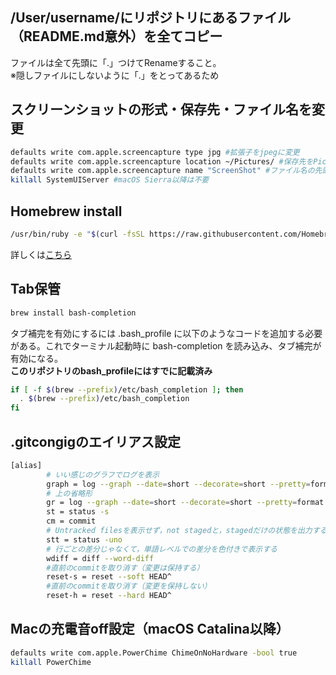 ## /User/**username**/にリポジトリにあるファイル（README.md意外）を全てコピー
ファイルは全て先頭に「.」つけてRenameすること。
<br>※隠しファイルにしないように「.」をとってあるため

## スクリーンショットの形式・保存先・ファイル名を変更
```bash
defaults write com.apple.screencapture type jpg #拡張子をjpegに変更
defaults write com.apple.screencapture location ~/Pictures/ #保存先をPicturesに変更
defaults write com.apple.screencapture name "ScreenShot" #ファイル名の先頭文字をScreenShotに変更
killall SystemUIServer #macOS Sierra以降は不要
```

## Homebrew install
```bash
/usr/bin/ruby -e "$(curl -fsSL https://raw.githubusercontent.com/Homebrew/install/master/install)"
```
詳しくは[こちら](https://brew.sh/index_ja "こちら")

## Tab保管
```bash
brew install bash-completion
```
タブ補完を有効にするには .bash_profile に以下のようなコードを追加する必要がある。これでターミナル起動時に bash-completion を読み込み、タブ補完が有効になる。
<br>**このリポジトリのbash_profileにはすでに記載済み**
```bash
if [ -f $(brew --prefix)/etc/bash_completion ]; then
  . $(brew --prefix)/etc/bash_completion
fi
```

## .gitcongigのエイリアス設定
```bash
[alias]
        # いい感じのグラフでログを表示
        graph = log --graph --date=short --decorate=short --pretty=format:'%Cgreen%h %Creset%cd %Cblue%cn %Cred%d %Creset%s'
        # 上の省略形
        gr = log --graph --date=short --decorate=short --pretty=format:'%Cgreen%h %Creset%cd %Cblue%cn %Cred%d %Creset%s'
        st = status -s
        cm = commit
        # Untracked filesを表示せず，not stagedと，stagedだけの状態を出力する
        stt = status -uno
        # 行ごとの差分じゃなくて，単語レベルでの差分を色付きで表示する
        wdiff = diff --word-diff
        #直前のcommitを取り消す（変更は保持する）
        reset-s = reset --soft HEAD^
        #直前のcommitを取り消す（変更を保持しない）
        reset-h = reset --hard HEAD^
```


## Macの充電音off設定（macOS Catalina以降）
```bash
defaults write com.apple.PowerChime ChimeOnNoHardware -bool true
killall PowerChime
```